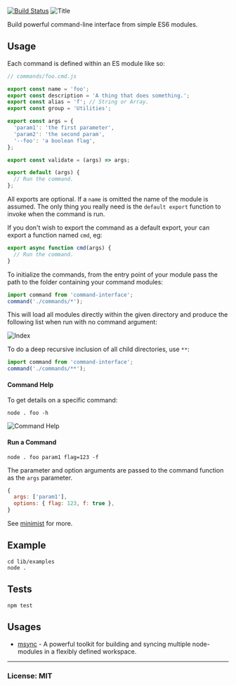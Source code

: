 [![Build Status](https://travis-ci.org/philcockfield/command-interface.svg?branch=master)](https://travis-ci.org/philcockfield/command-interface)
![Title](https://cloud.githubusercontent.com/assets/185555/25554769/036d663e-2d2a-11e7-8f56-979d47895ac7.png)

Build powerful command-line interface from simple ES6 modules.


## Usage
Each command is defined within an ES module like so:

```js
// commands/foo.cmd.js

export const name = 'foo';
export const description = 'A thing that does something.';
export const alias = 'f'; // String or Array.
export const group = 'Utilities';

export const args = {
  'param1': 'the first parameter',
  'param2': 'the second param',
  '--foo': 'a boolean flag',
};

export const validate = (args) => args;

export default (args) {
  // Run the command.
};
```

All exports are optional. If a `name` is omitted the name of the module is assumed.  The only thing you really need is the `default export` function to invoke when the command is run.

If you don't wish to export the command as a default export, your can export a function named `cmd`, eg:

```js
export async function cmd(args) {
  // Run the command.
}
```


To initialize the commands, from the entry point of your module pass the path to the folder containing your command modules:

```js
import command from 'command-interface';
command('./commands/*');
```

This will load all modules directly within the given directory and produce the following list when run with no command argument:

![Index](https://cloud.githubusercontent.com/assets/185555/16539433/6c7ec6d4-4097-11e6-9cf2-55ff675839f8.png)

To do a deep recursive inclusion of all child directories, use `**`:

```js
import command from 'command-interface';
command('./commands/**');
```




#### Command Help
To get details on a specific command:

    node . foo -h

![Command Help](https://cloud.githubusercontent.com/assets/185555/16544978/6d9f6b2c-416e-11e6-8574-0ec42bc04e64.png)


#### Run a Command

    node . foo param1 flag=123 -f

The parameter and option arguments are passed to the command function as the `args` parameter.  

```js
{
  args: ['param1'],
  options: { flag: 123, f: true },
}
```

See [minimist](https://github.com/substack/minimist) for more.

## Example

    cd lib/examples
    node .



## Tests

    npm test

## Usages

- [msync](https://github.com/philcockfield/msync) - A powerful toolkit for building and syncing multiple node-modules in a flexibly defined workspace.

---
### License: MIT
